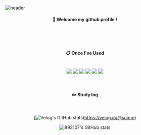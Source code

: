 ![header](https://capsule-render.vercel.app/api?type=cylinder&color=000000&height=150&section=header&text=893107&fontColor=ffffff&fontSize=70&animation=fadeIn&fontAlignY=55&desc=%20&descAlignY=62&descAlign=62)

  <div align="center"> 
  
  ####  :wave: Welcome my github profile !
 
  </div>
  
 <br/>
 <br/>
 <br/>

  <div align="center"> 
  
  ####  :clipboard: Once I've Used 
  
  </div>
  <br/>
  
  <div align="center">
<img src="https://img.shields.io/badge/JAVA-007396?style=for-the-badge&logo=java&logoColor=white">
<img src="https://img.shields.io/badge/MySQL-4479A1?style=for-the-badge&logo=MySQL&logoColor=white">
<img src="https://img.shields.io/badge/Oracle-F80000?style=for-the-badge&logo=Oracle&logoColor=white">
<img src="https://img.shields.io/badge/Eclipse-2C2255?style=for-the-badge&logo=Eclipse%20IDE&logoColor=white">
<img src="https://img.shields.io/badge/github-181717?style=for-the-badge&logo=github&logoColor=white">
<img src="https://img.shields.io/badge/aws-232F3E?style=for-the-badge&logo=aws&logoColor=white">
 </div>
 
   <br/>
   <br/>
   
<div align="center"> 
  
#### :pencil2: Study log
  
  <br/>
   
[![Velog's GitHub stats](https://velog-readme-stats.vercel.app/api?name=somm&color=dark)(https://velog.io/@somm)
  
  
  
</div>

<div align="center"> 
 
![893107's GitHub stats](https://github-readme-stats.vercel.app/api?username=893107&show_icons=true&theme=graywhite) 

</div>  
